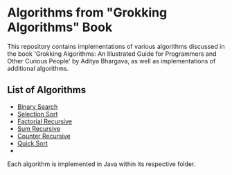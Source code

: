 # Algorithms from "Grokking Algorithms" Book

This repository contains implementations of various algorithms discussed in the book 'Grokking Algorithms: An Illustrated Guide for Programmers and Other Curious People' by Aditya Bhargava, as well as implementations of additional algorithms.

## List of Algorithms

- [Binary Search](https://github.com/lfernando-cn/Algorithms/blob/main/Binary_Search/src/App.java)
- [Selection Sort](https://github.com/lfernando-cn/Algorithms/blob/main/Selection_Sort/src/App.java)
- [Factorial Recursive](https://github.com/lfernando-cn/Algorithms/blob/main/Factorial_Recursive/src/App.java)
- [Sum Recursive](https://github.com/lfernando-cn/Algorithms/blob/main/Sum_Recursive/src/App.java)
- [Counter Recursive](https://github.com/lfernando-cn/Algorithms/blob/main/Counter_Recursive/src/App.java)
- [Quick Sort](https://github.com/lfernando-cn/Algorithms/blob/main/Quick_Sort/src/App.java)
- <!-- Add more as you implement -->

Each algorithm is implemented in Java within its respective folder.

